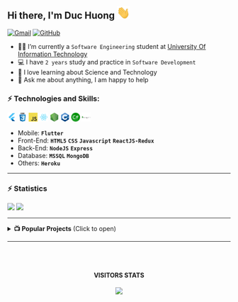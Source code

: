 <h2> Hi there, I'm Duc Huong <img src="https://raw.githubusercontent.com/ABSphreak/ABSphreak/master/gifs/Hi.gif" width="30px"></h2>


[![Gmail](https://img.shields.io/twitter/url?label=Gmail&logo=gmail&url=https://gmail.com)](mailto:duchuong007@gmail.com)
[![GitHub](https://img.shields.io/twitter/url?label=Visualize&logo=github&url=https://github.com/huongnguyenduc)](https://github.com/huongnguyenduc)



- 👨‍🎓 I’m currently a `Software Engineering` student at [University Of Information Technology](https://en.uit.edu.vn/overview-vnuhcm-university-information-technology)
- 💻 I have `2 years` study and practice in `Software Development`
- 🌱 I love learning about Science and Technology
- 💬 Ask me about anything, I am happy to help








### ⚡ Technologies and Skills:  
<code><img height="20" src="https://raw.githubusercontent.com/github/explore/80688e429a7d4ef2fca1e82350fe8e3517d3494d/topics/flutter/flutter.png"></code>
<code><img height="20" src="https://raw.githubusercontent.com/github/explore/80688e429a7d4ef2fca1e82350fe8e3517d3494d/topics/css/css.png"></code>
<code><img height="20" src="https://raw.githubusercontent.com/github/explore/80688e429a7d4ef2fca1e82350fe8e3517d3494d/topics/javascript/javascript.png"></code>
<code><img height="20" src="https://raw.githubusercontent.com/github/explore/80688e429a7d4ef2fca1e82350fe8e3517d3494d/topics/react/react.png"></code>
<code><img height="20" src="https://raw.githubusercontent.com/github/explore/80688e429a7d4ef2fca1e82350fe8e3517d3494d/topics/nodejs/nodejs.png"></code>
<code><img height="20" src="https://raw.githubusercontent.com/github/explore/80688e429a7d4ef2fca1e82350fe8e3517d3494d/topics/cpp/cpp.png"></code>
<code><img height="20" src="https://raw.githubusercontent.com/github/explore/80688e429a7d4ef2fca1e82350fe8e3517d3494d/topics/csharp/csharp.png"></code>
<code><img height="20" src="https://raw.githubusercontent.com/github/explore/80688e429a7d4ef2fca1e82350fe8e3517d3494d/topics/mongodb/mongodb.png"></code>

- Mobile: **`Flutter`**
- Front-End:  **`HTML5`** **`CSS`** **`Javascript`** **`ReactJS-Redux`**
- Back-End: **`NodeJS`** **`Express`** 
- Database: **`MSSQL`** **`MongoDB`**
- Others: **`Heroku`**


---
### ⚡ Statistics  
<img  src="https://github-readme-stats.vercel.app/api?username=huongnguyenduc&show_icons=true">

<a href="https://github.com/huongnguyenduc">
    <img style="" src="https://github-readme-stats.vercel.app/api/top-langs/?username=huongnguyenduc&hide=jupyter%20notebook,html&langs_count=7&layout=compact" />
</a>


---


<details>
<summary><b>📺 Popular Projects</b> (Click to open)</summary><br/>
<table>
<tbody>
<tr>
<a href="https://github.com/huongnguyenduc/wedding-management">
<img src="https://github-readme-stats.vercel.app/api/pin/?username=huongnguyenduc&repo=wedding-management" />
</a>
</tr>
<a href="https://github.com/huongnguyenduc/cooking_master">
<img src="https://github-readme-stats.vercel.app/api/pin/?username=huongnguyenduc&repo=cooking_master" />
</a>
</tr>
<tr>
<a href="https://github.com/huongnguyenduc/Restaurant-Management">
<img src="https://github-readme-stats.vercel.app/api/pin/?username=huongnguyenduc&repo=Restaurant-Management" />
</a>
</tbody>
</table>
</details>

---

<br/><br/>
<h4 align="center">VISITORS STATS</h4>
<p align="center"><img src="https://profile-counter.glitch.me/{huongnguyenduc}/count.svg"/></p>
